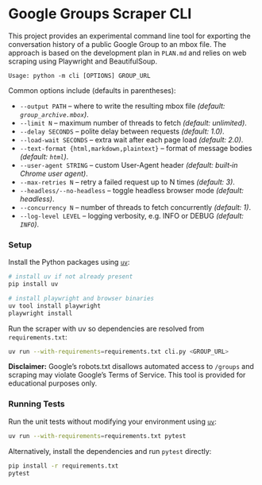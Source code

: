 # Google Groups Scraper CLI

This project provides an experimental command line tool for exporting the
conversation history of a public Google Group to an mbox file. The approach is
based on the development plan in `PLAN.md` and relies on web scraping using
Playwright and BeautifulSoup.

```
Usage: python -m cli [OPTIONS] GROUP_URL
```

Common options include (defaults in parentheses):

- `--output PATH` – where to write the resulting mbox file *(default: `group_archive.mbox`)*.
- `--limit N` – maximum number of threads to fetch *(default: unlimited)*.
- `--delay SECONDS` – polite delay between requests *(default: 1.0)*.
- `--load-wait SECONDS` – extra wait after each page load *(default: 2.0)*.
- `--text-format {html,markdown,plaintext}` – format of message bodies *(default: `html`)*.
- `--user-agent STRING` – custom User-Agent header *(default: built‑in Chrome user agent)*.
- `--max-retries N` – retry a failed request up to N times *(default: 3)*.
- `--headless/--no-headless` – toggle headless browser mode *(default: headless)*.
- `--concurrency N` – number of threads to fetch concurrently *(default: 1)*.
- `--log-level LEVEL` – logging verbosity, e.g. INFO or DEBUG *(default: `INFO`)*.

### Setup

Install the Python packages using [`uv`](https://github.com/astral-sh/uv):

```bash
# install uv if not already present
pip install uv

# install playwright and browser binaries
uv tool install playwright
playwright install
```

Run the scraper with uv so dependencies are resolved from `requirements.txt`:

```bash
uv run --with-requirements=requirements.txt cli.py <GROUP_URL>
```

**Disclaimer:** Google’s robots.txt disallows automated access to `/groups` and
scraping may violate Google’s Terms of Service. This tool is provided for
educational purposes only.

### Running Tests

Run the unit tests without modifying your environment using
[`uv`](https://github.com/astral-sh/uv):

```bash
uv run --with-requirements=requirements.txt pytest
```

Alternatively, install the dependencies and run `pytest` directly:

```bash
pip install -r requirements.txt
pytest
```
